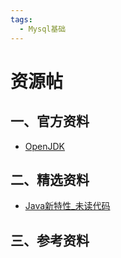 ```yaml
---
tags:
  - Mysql基础
---
```



# 资源帖

## 一、官方资料

- [OpenJDK](https://openjdk.org/)

## 二、精选资料

- [Java新特性_未读代码](https://www.wdbyte.com/java/java-19/)

## 三、参考资料
